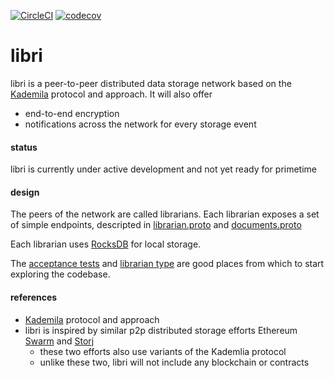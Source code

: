[![CircleCI](https://circleci.com/gh/drausin/libri/tree/develop.svg?style=shield)](https://circleci.com/gh/drausin/libri) [![codecov](https://codecov.io/gh/drausin/libri/branch/develop/graph/badge.svg)](https://codecov.io/gh/drausin/libri)


# libri

libri is a peer-to-peer distributed data storage network based on the [Kademila](https://pdos.csail.mit.edu/~petar/papers/maymounkov-kademlia-lncs.pdf) protocol and approach. It will also offer
- end-to-end encryption
- notifications across the network for every storage event

#### status
libri is currently under active development and not yet ready for primetime

#### design
The peers of the network are called librarians. Each librarian exposes a set of simple endpoints, 
 descripted in [librarian.proto](https://github.com/drausin/libri/blob/develop/libri/librarian/api/librarian.proto) and [documents.proto](https://github.com/drausin/libri/blob/develop/libri/librarian/api/documents.proto)
 
Each librarian uses [RocksDB](https://github.com/facebook/rocksdb) for local storage.

The [acceptance tests](https://github.com/drausin/libri/blob/develop/libri/acceptance/librarian_test.go) and [librarian type](https://github.com/drausin/libri/blob/develop/libri/librarian/server/server.go) are good places from which to start exploring the codebase.

#### references
- [Kademila](https://pdos.csail.mit.edu/~petar/papers/maymounkov-kademlia-lncs.pdf) protocol and approach
- libri is inspired by similar p2p distributed storage efforts Ethereum [Swarm](https://blog.ethereum.org/2016/12/15/swarm-alpha-public-pilot-basics-swarm/) and [Storj](https://storj.io/)
	- these two efforts also use variants of the Kademlia protocol
	- unlike these two, libri will not include any blockchain or contracts
